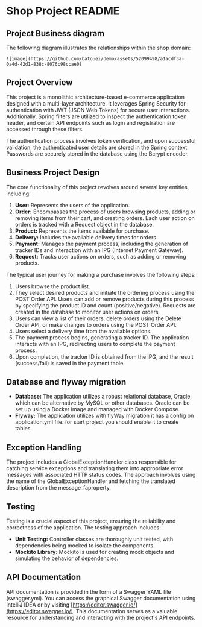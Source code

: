 # Shop Project README
## Project Business diagram

The following diagram illustrates the relationships within the shop domain:

```
![image](https://github.com/batouei/demo/assets/52099498/a1acdf3a-0a4d-42d1-838c-8076c98ccae0)

```

## Project Overview

This project is a monolithic architecture-based e-commerce application designed with a multi-layer architecture. It leverages Spring Security for authentication with JWT (JSON Web Tokens) for secure user interactions. Additionally, Spring filters are utilized to inspect the authentication token header, and certain API endpoints such as login and registration are accessed through these filters.

The authentication process involves token verification, and upon successful validation, the authenticated user details are stored in the Spring context. Passwords are securely stored in the database using the Bcrypt encoder.

## Business Project Design

The core functionality of this project revolves around several key entities, including:

1. **User:** Represents the users of the application.
2. **Order:** Encompasses the process of users browsing products, adding or removing items from their cart, and creating orders. Each user action on orders is tracked with a Request object in the database.
3. **Product:** Represents the items available for purchase.
4. **Delivery:** Includes the available delivery times for orders.
5. **Payment:** Manages the payment process, including the generation of tracker IDs and interaction with an IPG (Internet Payment Gateway).
6. **Request:** Tracks user actions on orders, such as adding or removing products.

The typical user journey for making a purchase involves the following steps:

1. Users browse the product list.
2. They select desired products and initiate the ordering process using the POST Order API. Users can add or remove products during this process by specifying the product ID and count (positive/negative). Requests are created in the database to monitor user actions on orders.
3. Users can view a list of their orders, delete orders using the Delete Order API, or make changes to orders using the POST Order API.
4. Users select a delivery time from the available options.
5. The payment process begins, generating a tracker ID. The application interacts with an IPG, redirecting users to complete the payment process.
6. Upon completion, the tracker ID is obtained from the IPG, and the result (success/fail) is saved in the payment table.

## Database and flyway migration
- **Database:** The application utilizes a robust relational database, Oracle, which can be alternative by MySQL or other databases. Oracle can be set up using a Docker image and managed with Docker Compose.
- **Flyway:** The application utilizes with flyWay migration it has a config on application.yml file. for start project you should enable it to create tables.

## Exception Handling

The project includes a GlobalExceptionHandler class responsible for catching service exceptions and translating them into appropriate error messages with associated HTTP status codes. The approach involves using the name of the GlobalExceptionHandler and fetching the translated description from the message_faproperty.

## Testing

Testing is a crucial aspect of this project, ensuring the reliability and correctness of the application. The testing approach includes:

- **Unit Testing:** Controller classes are thoroughly unit tested, with dependencies being mocked to isolate the components.
- **Mockito Library:** Mockito is used for creating mock objects and simulating the behavior of dependencies.

## API Documentation

API documentation is provided in the form of a Swagger YAML file (swagger.yml). You can access the graphical Swagger documentation using IntelliJ IDEA or by visiting [https://editor.swagger.io/](https://editor.swagger.io/). This documentation serves as a valuable resource for understanding and interacting with the project's API endpoints.
